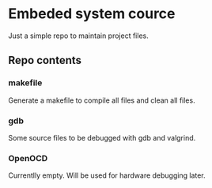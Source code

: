 # Embeded system cource
Just a simple repo to maintain project files.

## Repo contents

### makefile
Generate a makefile to compile all files and clean all files.

### gdb
Some source files to be debugged with gdb and valgrind.

### OpenOCD
Currentlly empty. Will be used for hardware debugging later.

